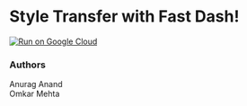 # Style Transfer with Fast Dash!


[![Run on Google Cloud](https://deploy.cloud.run/button.svg)](https://deploy.cloud.run)

### Authors
Anurag Anand <br>
Omkar Mehta